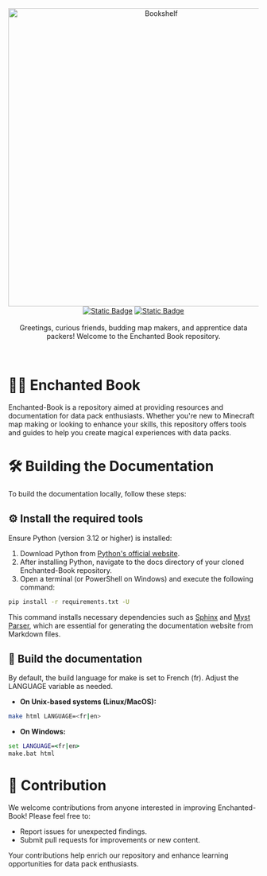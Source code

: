 <div align="center">
	<picture>
		<source media="(prefers-color-scheme: dark)" alt="Bookshelf" srcset="./docs/_imgs/banner.svg" width="600px">
		<img alt="Bookshelf" src="./docs/_imgs/	banner-light.png" width="600px">
	</picture>
</div>

<div align="center">
	<a href="https://enchanted-book.readthedocs.io/projects/fr/"><img alt="Static Badge" src="https://img.shields.io/badge/website-fr-ED2939?style=for-the-badge&labelColor=363a4f"></a>
	<a href="https://enchanted-book.readthedocs.io/projects/en/"><img alt="Static Badge" src="https://img.shields.io/badge/website-en-0052CC?style=for-the-badge&labelColor=363a4f"></a>
</div>

<br/>

<div align="center">
Greetings, curious friends, budding map makers, and apprentice data packers! Welcome to the Enchanted Book repository.
</div>

<br/>
<br/>

# 🧙‍♂️ Enchanted Book

Enchanted-Book is a repository aimed at providing resources and documentation for data pack enthusiasts. Whether you're new to Minecraft map making or looking to enhance your skills, this repository offers tools and guides to help you create magical experiences with data packs.

# 🛠️ Building the Documentation

To build the documentation locally, follow these steps:

## ⚙️ Install the required tools

Ensure Python (version 3.12 or higher) is installed:

1. Download Python from [Python's official website](https://www.python.org/downloads/).
2. After installing Python, navigate to the docs directory of your cloned Enchanted-Book repository.
3. Open a terminal (or PowerShell on Windows) and execute the following command:

```bash
pip install -r requirements.txt -U
```

This command installs necessary dependencies such as [Sphinx](https://www.sphinx-doc.org/en/master/) and [Myst Parser](https://myst-parser.readthedocs.io/en/latest/intro.html), which are essential for generating the documentation website from Markdown files.

## 🔨 Build the documentation

By default, the build language for make is set to French (fr). Adjust the LANGUAGE variable as needed.

- **On Unix-based systems (Linux/MacOS):**

```bash
make html LANGUAGE=<fr|en>
```

- **On Windows:**

```cmd
set LANGUAGE=<fr|en>
make.bat html
```

# 🤝 Contribution

We welcome contributions from anyone interested in improving Enchanted-Book! Please feel free to:

- Report issues for unexpected findings.
- Submit pull requests for improvements or new content.

Your contributions help enrich our repository and enhance learning opportunities for data pack enthusiasts.
